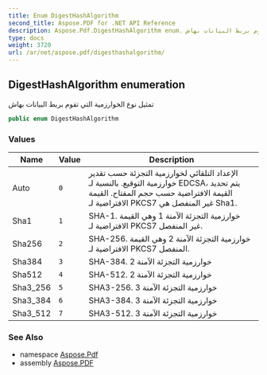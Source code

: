 ```yaml
---
title: Enum DigestHashAlgorithm
second_title: Aspose.PDF for .NET API Reference
description: Aspose.Pdf.DigestHashAlgorithm enum. تمثيل نوع الخوارزمية التي تقوم بربط البيانات بهاش
type: docs
weight: 3720
url: /ar/net/aspose.pdf/digesthashalgorithm/
---
```

## DigestHashAlgorithm enumeration

تمثيل نوع الخوارزمية التي تقوم بربط البيانات بهاش

```csharp
public enum DigestHashAlgorithm
```

### Values

| Name | Value | Description |
| --- | --- | --- |
| Auto | `0` | الإعداد التلقائي لخوارزمية التجزئة حسب تقدير خوارزمية التوقيع. بالنسبة لـ EDCSA، يتم تحديد القيمة الافتراضية حسب حجم المفتاح. القيمة الافتراضية لـ PKCS7 غير المنفصل هي Sha1. |
| Sha1 | `1` | SHA-1. خوارزمية التجزئة الآمنة 1 وهي القيمة الافتراضية لـ PKCS7 غير المنفصل. |
| Sha256 | `2` | SHA-256. خوارزمية التجزئة الآمنة 2 وهي القيمة الافتراضية لـ PKCS7 المنفصل. |
| Sha384 | `3` | SHA-384. خوارزمية التجزئة الآمنة 2 |
| Sha512 | `4` | SHA-512. خوارزمية التجزئة الآمنة 2 |
| Sha3_256 | `5` | SHA3-256. خوارزمية التجزئة الآمنة 3 |
| Sha3_384 | `6` | SHA3-384. خوارزمية التجزئة الآمنة 3 |
| Sha3_512 | `7` | SHA3-512. خوارزمية التجزئة الآمنة 3 |

### See Also

* namespace [Aspose.Pdf](../../aspose.pdf/)
* assembly [Aspose.PDF](../../)